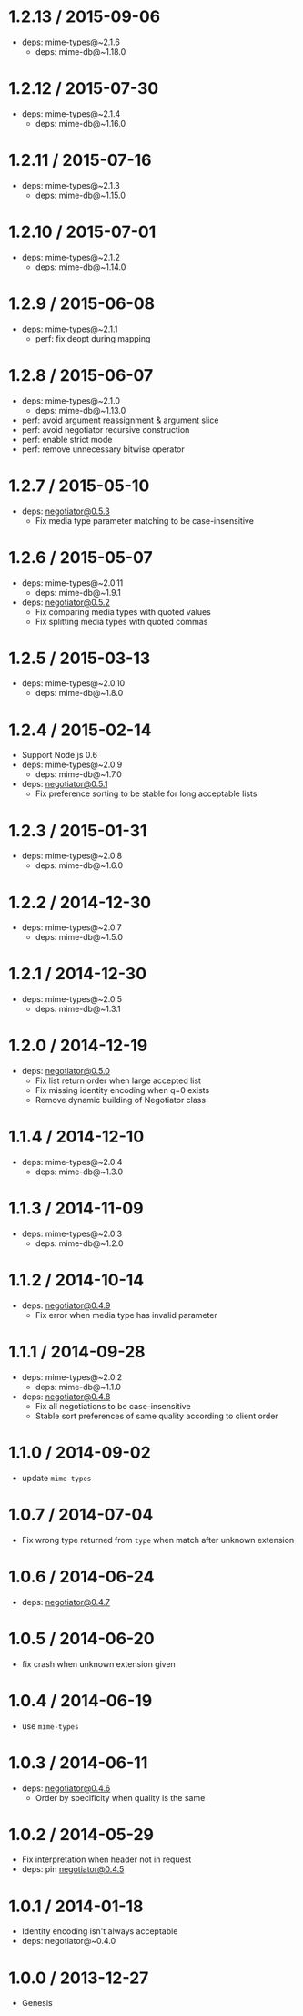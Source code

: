 1.2.13 / 2015-09-06
=====

  * deps: mime-types@~2.1.6
    - deps: mime-db@~1.18.0

1.2.12 / 2015-07-30
=====

  * deps: mime-types@~2.1.4
    - deps: mime-db@~1.16.0

1.2.11 / 2015-07-16
=====

  * deps: mime-types@~2.1.3
    - deps: mime-db@~1.15.0

1.2.10 / 2015-07-01
=====

  * deps: mime-types@~2.1.2
    - deps: mime-db@~1.14.0

1.2.9 / 2015-06-08
====

  * deps: mime-types@~2.1.1
    - perf: fix deopt during mapping

1.2.8 / 2015-06-07
====

  * deps: mime-types@~2.1.0
    - deps: mime-db@~1.13.0
  * perf: avoid argument reassignment & argument slice
  * perf: avoid negotiator recursive construction
  * perf: enable strict mode
  * perf: remove unnecessary bitwise operator

1.2.7 / 2015-05-10
====

  * deps: negotiator@0.5.3
    - Fix media type parameter matching to be case-insensitive

1.2.6 / 2015-05-07
====

  * deps: mime-types@~2.0.11
    - deps: mime-db@~1.9.1
  * deps: negotiator@0.5.2
    - Fix comparing media types with quoted values
    - Fix splitting media types with quoted commas

1.2.5 / 2015-03-13
====

  * deps: mime-types@~2.0.10
    - deps: mime-db@~1.8.0

1.2.4 / 2015-02-14
====

  * Support Node.js 0.6
  * deps: mime-types@~2.0.9
    - deps: mime-db@~1.7.0
  * deps: negotiator@0.5.1
    - Fix preference sorting to be stable for long acceptable lists

1.2.3 / 2015-01-31
====

  * deps: mime-types@~2.0.8
    - deps: mime-db@~1.6.0

1.2.2 / 2014-12-30
====

  * deps: mime-types@~2.0.7
    - deps: mime-db@~1.5.0

1.2.1 / 2014-12-30
====

  * deps: mime-types@~2.0.5
    - deps: mime-db@~1.3.1

1.2.0 / 2014-12-19
====

  * deps: negotiator@0.5.0
    - Fix list return order when large accepted list
    - Fix missing identity encoding when q=0 exists
    - Remove dynamic building of Negotiator class

1.1.4 / 2014-12-10
====

  * deps: mime-types@~2.0.4
    - deps: mime-db@~1.3.0

1.1.3 / 2014-11-09
====

  * deps: mime-types@~2.0.3
    - deps: mime-db@~1.2.0

1.1.2 / 2014-10-14
====

  * deps: negotiator@0.4.9
    - Fix error when media type has invalid parameter

1.1.1 / 2014-09-28
====

  * deps: mime-types@~2.0.2
    - deps: mime-db@~1.1.0
  * deps: negotiator@0.4.8
    - Fix all negotiations to be case-insensitive
    - Stable sort preferences of same quality according to client order

1.1.0 / 2014-09-02
====

  * update `mime-types`

1.0.7 / 2014-07-04
====

  * Fix wrong type returned from `type` when match after unknown extension

1.0.6 / 2014-06-24
====

  * deps: negotiator@0.4.7

1.0.5 / 2014-06-20
====

 * fix crash when unknown extension given

1.0.4 / 2014-06-19
====

  * use `mime-types`

1.0.3 / 2014-06-11
====

  * deps: negotiator@0.4.6
    - Order by specificity when quality is the same

1.0.2 / 2014-05-29
====

  * Fix interpretation when header not in request
  * deps: pin negotiator@0.4.5

1.0.1 / 2014-01-18
====

  * Identity encoding isn't always acceptable
  * deps: negotiator@~0.4.0

1.0.0 / 2013-12-27
====

  * Genesis
